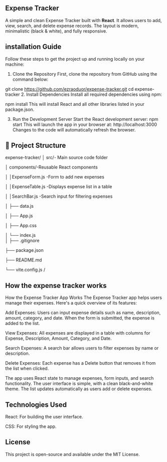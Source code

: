## Expense Tracker

A simple and clean Expense Tracker built with **React**. It allows users to add, view, search, and delete expense records. The layout is modern, minimalistic (black & white), and fully responsive.

## installation Guide
Follow these steps to get the project up and running locally on your machine:

1. Clone the Repository
First, clone the repository from GitHub using the command below:

git clone https://github.com/ezraoduor/expense-tracker.git
cd expense-tracker
2. Install Dependencies
Install all required dependencies using npm:

npm install
This will install React and all other libraries listed in your package.json.

3. Run the Development Server
Start the React development server:
npm start
This will launch the app in your browser at:
http://localhost:3000
Changes to the code will automatically refresh the browser.

## 📂 Project Structure

expense-tracker/
│
src/- Main source code folder

│   components/-Reusable React components

│   │ExpenseForm.js -Form to add new expenses

│   │ExpenseTable.js -Displays expense list in a table

│   │SearchBar.js -Search input for filtering expenses


│   ├── data.js  

│   ├── App.js   

│   ├── App.css 

│   └── index.js           
│
├── .gitignore 

├── package.json 

├── README.md   

└── vite.config.js / 

## How the expense tracker works

How the Expense Tracker App Works
The Expense Tracker app helps users manage their expenses. Here's a quick overview of its features:

Add Expenses: Users can input expense details such as name, description, amount, category, and date. When the form is submitted, the expense is added to the list.

View Expenses: All expenses are displayed in a table with columns for Expense, Description, Amount, Category, and Date.

Search Expenses: A search bar allows users to filter expenses by name or description.

Delete Expenses: Each expense has a Delete button that removes it from the list when clicked.

The app uses React state to manage expenses, form inputs, and search functionality. The user interface is simple, with a clean black-and-white theme. The list updates automatically as users add or delete expenses.


## Technologies Used
React: For building the user interface.

CSS: For styling the app.


## License
This project is open-source and available under the MIT License.





